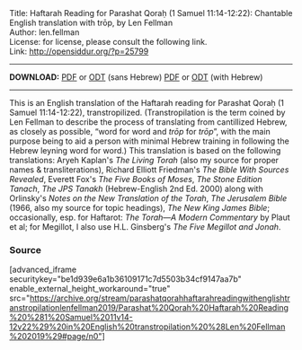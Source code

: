 <html>
<head></head>
<body>
Title: Haftarah Reading for Parashat Qoraḥ (1 Samuel 11:14-12:22): Chantable English translation with trōp, by Len Fellman<br />
Author: len.fellman<br />
License: for license, please consult the following link.<br />
Link: <a href="http://opensiddur.org/?p=25799">http://opensiddur.org/?p=25799</a>
<p />
<hr />

<strong>DOWNLOAD:</strong> 
<a href="https://archive.org/download/parashatqorahhaftarahreadingwithenglishtranstropilationlenfellman2019/Parashat%20Qorah%20Haftarah%20Reading%20%281%20Samuel%2011v14-12v22%29%20in%20English%20transtropilation%20%28Len%20Fellman%202019%29%20-%20english%20only.pdf">PDF</a> or <a href="https://archive.org/download/parashatqorahhaftarahreadingwithenglishtranstropilationlenfellman2019/Parashat%20Qorah%20Haftarah%20Reading%20%281%20Samuel%2011v14-12v22%29%20in%20English%20transtropilation%20%28Len%20Fellman%202019%29%20-%20english%20only.odt">ODT</a> (sans Hebrew)
<a href="https://archive.org/download/parashatqorahhaftarahreadingwithenglishtranstropilationlenfellman2019/Parashat%20Qorah%20Haftarah%20Reading%20%281%20Samuel%2011v14-12v22%29%20in%20English%20transtropilation%20%28Len%20Fellman%202019%29.pdf">PDF</a> or <a href="https://archive.org/download/parashatqorahhaftarahreadingwithenglishtranstropilationlenfellman2019/Parashat%20Qorah%20Haftarah%20Reading%20%281%20Samuel%2011v14-12v22%29%20in%20English%20transtropilation%20%28Len%20Fellman%202019%29.odt">ODT</a> (with Hebrew)

<hr />

This is an English translation of the Haftarah reading for Parashat Qoraḥ (1 Samuel 11:14-12:22), transtropilized. (Transtropilation is the term coined by Len Fellman to describe the process of translating from cantillized Hebrew, as closely as possible, “word for word and <em>trōp</em> for <em>trōp</em>”, with the main purpose being to aid a person with minimal Hebrew training in following the Hebrew leyning word for word.) This translation is based on the following translations: Aryeh Kaplan's <em>The Living Torah</em> (also my source for proper names &amp; transliterations), Richard Elliott Friedman's <em>The Bible With Sources Revealed</em>, Everett Fox's <em>The Five Books of Moses</em>, <em>The Stone Edition Tanach</em>, <em>The JPS Tanakh</em> (Hebrew-English 2nd Ed. 2000) along with Orlinsky's <em>Notes on the New Translation of the Torah</em>, <em>The Jerusalem Bible</em> (1966, also my source for topic headings), <em>The New King James Bible</em>; occasionally, esp. for Haftarot: <em>The Torah—A Modern Commentary</em> by Plaut et al; for Megillot, I also use H.L. Ginsberg's <em>The Five Megillot and Jonah</em>.

<h3>Source</h3>

[advanced_iframe securitykey="be1d939e6a1b36109171c7d5503b34cf9147aa7b" enable_external_height_workaround="true" src="https://archive.org/stream/parashatqorahhaftarahreadingwithenglishtranstropilationlenfellman2019/Parashat%20Qorah%20Haftarah%20Reading%20%281%20Samuel%2011v14-12v22%29%20in%20English%20transtropilation%20%28Len%20Fellman%202019%29#page/n0"]
</body>
</html>
